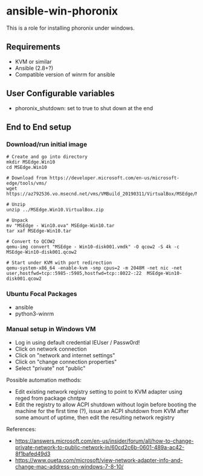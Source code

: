 # ansible-win-phoronix

This is a role for installing phoronix under windows.

## Requirements


  * KVM or similar
  * Ansible (2.8+?)
  * Compatible version of winrm for ansible

## User Configurable variables

  * phoronix_shutdown: set to true to shut down at the end

## End to End setup

### Download/run initial image

```
# Create and go into directory
mkdir MSEdge.Win10
cd MSEdge.Win10

# Download from https://developer.microsoft.com/en-us/microsoft-edge/tools/vms/
wget https://az792536.vo.msecnd.net/vms/VMBuild_20190311/VirtualBox/MSEdge/MSEdge.Win10.VirtualBox.zip

# Unzip
unzip ../MSEdge.Win10.VirtualBox.zip

# Unpack
mv "MSEdge - Win10.ova" MSEdge-Win10.tar
tar xaf MSEdge-Win10.tar

# Convert to QCOW2
qemu-img convert "MSEdge - Win10-disk001.vmdk" -O qcow2 -S 4k -c MSEdge-Win10-disk001.qcow2

# Start under KVM with port redirection
qemu-system-x86_64 -enable-kvm -smp cpus=2 -m 2048M -net nic -net user,hostfwd=tcp::5985-:5985,hostfwd=tcp::8022-:22  MSEdge-Win10-disk001.qcow2
```

### Ubuntu Focal Packages

  * ansible
  * python3-winrm

### Manual setup in Windows VM

  * Log in using default credential IEUser / Passw0rd!
  * Click on network connection
  * Click on "network and internet settings"
  * Click on "change connection properties"
  * Select "private" not "public"

Possible automation methods:

  * Edit existing network registry setting to point to KVM adapter using
    reged from package chntpw
  * Edit the registry to allow ACPI shutdown without login before booting
    the machine for the first time (?), issue an ACPI shutdown from KVM
    after some amount of uptime, then edit the resulting network registry

References:

  * <https://answers.microsoft.com/en-us/insider/forum/all/how-to-change-private-network-to-public-network-in/60cd2c6b-0601-489a-ac42-8f1bafed49d3>
  * <https://www.oueta.com/microsoft/view-network-adapter-info-and-change-mac-address-on-windows-7-8-10/>

